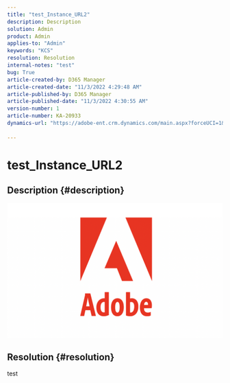 ```yaml
---
title: "test_Instance_URL2"
description: Description
solution: Admin
product: Admin
applies-to: "Admin"
keywords: "KCS"
resolution: Resolution
internal-notes: "test"
bug: True
article-created-by: D365 Manager
article-created-date: "11/3/2022 4:29:48 AM"
article-published-by: D365 Manager
article-published-date: "11/3/2022 4:30:55 AM"
version-number: 1
article-number: KA-20933
dynamics-url: "https://adobe-ent.crm.dynamics.com/main.aspx?forceUCI=1&pagetype=entityrecord&etn=knowledgearticle&id=6679af23-305b-ed11-9561-6045bd0063aa"

---
```

# test_Instance_URL2

## Description {#description}

![](assets/___45600246-305b-ed11-9561-6045bd0063aa___.png)

## Resolution {#resolution}


test
